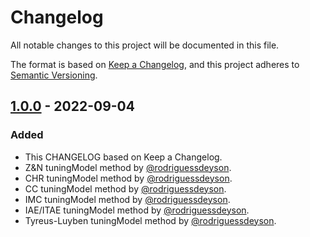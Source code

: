 # Changelog

All notable changes to this project will be documented in this file.

The format is based on [Keep a Changelog](https://keepachangelog.com/en/1.0.0/),
and this project adheres to [Semantic Versioning](https://semver.org/spec/v2.0.0.html).

## [1.0.0] - 2022-09-04

### Added

- This CHANGELOG based on Keep a Changelog.
- Z&N tuningModel method by [@rodriguessdeyson](https://github.com/rodriguessdeyson).
- CHR tuningModel method by [@rodriguessdeyson](https://github.com/rodriguessdeyson).
- CC tuningModel method by [@rodriguessdeyson](https://github.com/rodriguessdeyson).
- IMC tuningModel method by [@rodriguessdeyson](https://github.com/rodriguessdeyson).
- IAE/ITAE tuningModel method by [@rodriguessdeyson](https://github.com/rodriguessdeyson).
- Tyreus-Luyben tuningModel method by [@rodriguessdeyson](https://github.com/rodriguessdeyson).

[1.0.0]: https://github.com/rodriguessdeyson/pid-tuner/compare/main...pid-tuner-v1